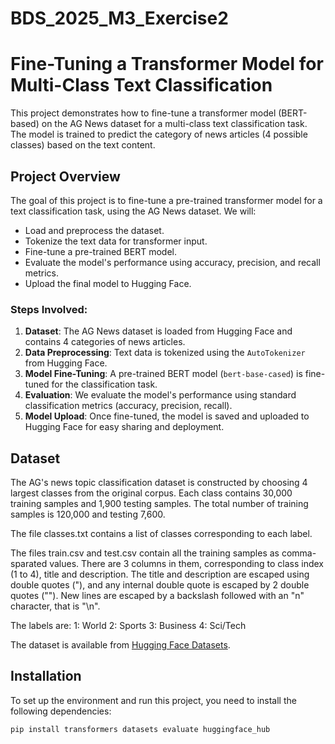 # BDS_2025_M3_Exercise2

# Fine-Tuning a Transformer Model for Multi-Class Text Classification

This project demonstrates how to fine-tune a transformer model (BERT-based) on the AG News dataset for a multi-class text classification task. The model is trained to predict the category of news articles (4 possible classes) based on the text content.

## Project Overview

The goal of this project is to fine-tune a pre-trained transformer model for a text classification task, using the AG News dataset. We will:
- Load and preprocess the dataset.
- Tokenize the text data for transformer input.
- Fine-tune a pre-trained BERT model.
- Evaluate the model's performance using accuracy, precision, and recall metrics.
- Upload the final model to Hugging Face.

### Steps Involved:
1. **Dataset**: The AG News dataset is loaded from Hugging Face and contains 4 categories of news articles.
2. **Data Preprocessing**: Text data is tokenized using the `AutoTokenizer` from Hugging Face.
3. **Model Fine-Tuning**: A pre-trained BERT model (`bert-base-cased`) is fine-tuned for the classification task.
4. **Evaluation**: We evaluate the model's performance using standard classification metrics (accuracy, precision, recall).
5. **Model Upload**: Once fine-tuned, the model is saved and uploaded to Hugging Face for easy sharing and deployment.

## Dataset

The AG's news topic classification dataset is constructed by choosing 4 largest classes from the original corpus. Each class contains 30,000 training samples and 1,900 testing samples. The total number of training samples is 120,000 and testing 7,600.

The file classes.txt contains a list of classes corresponding to each label.

The files train.csv and test.csv contain all the training samples as comma-sparated values. There are 3 columns in them, corresponding to class index (1 to 4), title and description. The title and description are escaped using double quotes ("), and any internal double quote is escaped by 2 double quotes (""). New lines are escaped by a backslash followed with an "n" character, that is "\n".

The labels are:
1: World 2: Sports 3: Business 4: Sci/Tech

The dataset is available from [Hugging Face Datasets](https://huggingface.co/datasets/ag_news).

## Installation

To set up the environment and run this project, you need to install the following dependencies:

```bash
pip install transformers datasets evaluate huggingface_hub



